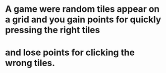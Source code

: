 # A game were random tiles appear on a grid and you gain points for quickly pressing the right tiles
# and lose points for clicking the wrong tiles.

